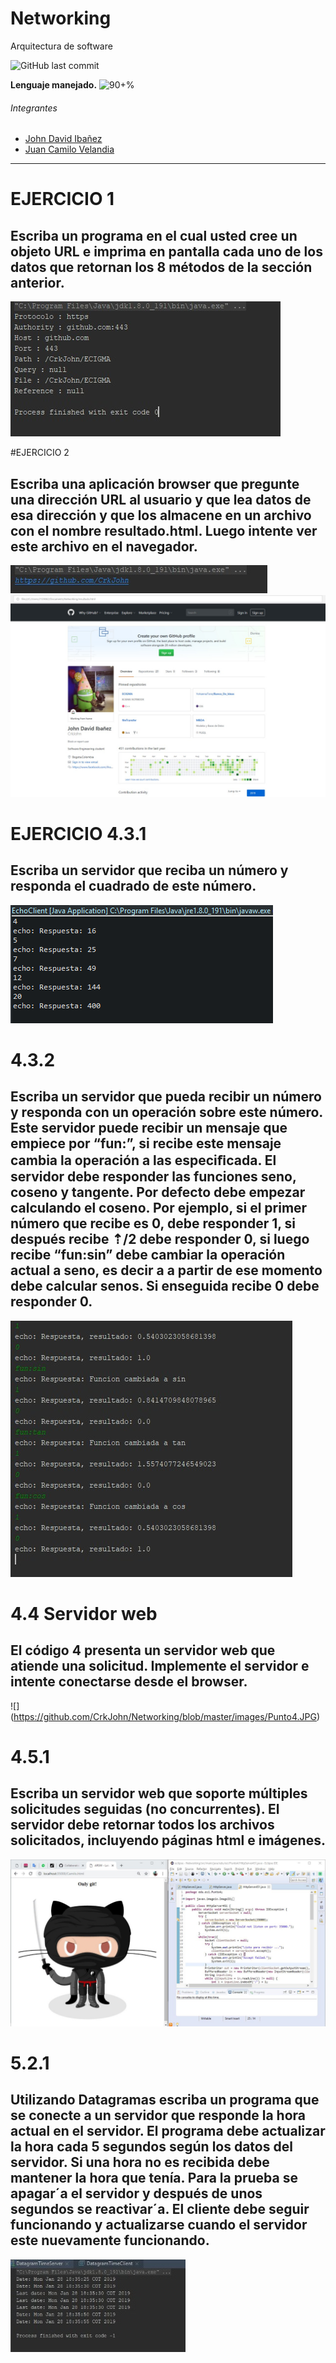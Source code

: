 # Networking
Arquitectura de software


![GitHub last commit](https://img.shields.io/github/last-commit/CrkJohn/Networking.svg?style=for-the-badge)

**Lenguaje manejado.**     ![90+%]( https://img.shields.io/github/languages/top/crkJohn/Networking.svg?style=for-the-badge&colorB=blue)

###### Integrantes
- [John David Ibañez](https://github.com/CrkJohn)
- [Juan Camilo Velandia](https://github.com/jcamilovelandiab)
------------


# EJERCICIO 1
## Escriba un programa en el cual usted cree un objeto URL e imprima en pantalla cada uno de los datos que retornan los 8 métodos de la sección anterior.

![](https://github.com/CrkJohn/Networking/blob/master/images/ejercicio1.jpeg)


#EJERCICIO 2
## Escriba una aplicación browser que pregunte una dirección URL al usuario y que lea datos de esa dirección y que los almacene en un archivo con el nombre resultado.html. Luego intente ver este archivo en el navegador.

![](https://github.com/CrkJohn/Networking/blob/master/images/ejercicio2_1.jpeg)
![](https://github.com/CrkJohn/Networking/blob/master/images/ejercicio2_2.jpeg)

# EJERCICIO 4.3.1
## Escriba un servidor que reciba un número y responda el cuadrado de este número.


![](https://github.com/CrkJohn/Networking/blob/master/images/numeroCuadrado.PNG)

# 4.3.2
## Escriba un servidor que pueda recibir un número y responda con un operación sobre este número. Este servidor puede recibir un mensaje que empiece por “fun:”, si recibe este mensaje cambia la operación a las especiﬁcada. El servidor debe responder las funciones seno, coseno y tangente. Por defecto debe empezar calculando el coseno. Por ejemplo, si el primer número que recibe es 0, debe responder 1, si después recibe ⇡/2 debe responder 0, si luego recibe “fun:sin” debe cambiar la operación actual a seno, es decir a a partir de ese momento debe calcular senos. Si enseguida recibe 0 debe responder 0.

![](https://github.com/CrkJohn/Networking/blob/master/images/calculadora.jpeg)

# 4.4 Servidor web
## El código 4 presenta un servidor web que atiende una solicitud. Implemente el servidor e intente conectarse desde el browser.

![] (https://github.com/CrkJohn/Networking/blob/master/images/Punto4.JPG)

# 4.5.1
## Escriba un servidor web que soporte múltiples solicitudes seguidas (no concurrentes). El servidor debe retornar todos los archivos solicitados, incluyendo páginas html e imágenes.

![](https://github.com/CrkJohn/Networking/blob/master/images/Punto4-5.1.JPG)

# 5.2.1
## Utilizando Datagramas escriba un programa que se conecte a un servidor que responde la hora actual en el servidor. El programa debe actualizar la hora cada 5 segundos según los datos del servidor. Si una hora no es recibida debe mantener la hora que tenía. Para la prueba se apagar´a el servidor y después de unos segundos se reactivar´a. El cliente debe seguir funcionando y actualizarse cuando el servidor este nuevamente funcionando.

![](https://github.com/CrkJohn/Networking/blob/master/images/Datagramas.jpeg)



